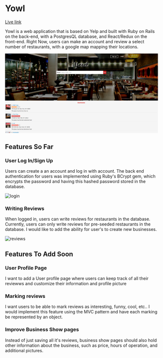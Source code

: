 # Yowl

[Live link][heroku]

[heroku]: http://yowl.eugenecheng.club

Yowl is a web application that is based on Yelp and built with Ruby on Rails on the back-end, with a PostgresQL database, and React/Redux on the front-end. Right Now, users can make an account and review a select number of restaurants, with a google map mapping their locations.

![signup](app/assets/images/yowl.png)

## Features So Far

### User Log In/Sign Up

Users can create a an account and log in with account. The back end authentication for users was implemented using Ruby's BCrypt gem, which encrypts the password and having this hashed password stored in the database.

![login](app/assets/images/login.gif)

### Writing Reviews

When logged in, users can write reviews for restaurants in the database. Currently, users can only write reviews for pre-seeded restaurants in the database. I would like to add the ability for user's to create new businesses.

![reviews](app/assets/images/reviews.gif)

## Features To Add Soon

### User Profile Page

I want to add a User profile page where users can keep track of all their reviewws and customize their information and profile picture

### Marking reviews

I want users to be able to mark reviews as interesting, funny, cool, etc.. I would implement this feature using the MVC pattern and have each marking be represented by an object.


### Improve Business Show pages

Instead of just saving all it's reviews, business show pages should also hold other information about the business, such as price, hours of operation, and additional pictures.
